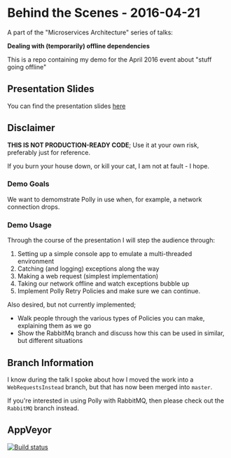 # Behind the Scenes - 2016-04-21
A part of the "Microservices Architecture" series of talks:

**Dealing with (temporarily) offline dependencies**

This is a repo containing my demo for the April 2016 event about "stuff going offline"

## Presentation Slides
You can find the presentation slides [here](http://www.slideshare.net/PHeonix25/behind-the-scenes-at-coolblue-april-2016-61234596)

## Disclaimer
**THIS IS NOT PRODUCTION-READY CODE**; 
Use it at your own risk, preferably just for reference.
 
If you burn your house down, or kill your cat, I am not at fault - I hope.

### Demo Goals
We want to demomstrate Polly in use when, for example, a network connection drops.

### Demo Usage
Through the course of the presentation I will step the audience through:

1. Setting up a simple console app to emulate a multi-threaded environment
2. Catching (and logging) exceptions along the way
3. Making a web request (simplest implementation)
4. Taking our network offline and watch exceptions bubble up
5. Implement Polly Retry Policies and make sure we can continue.

Also desired, but not currently implemented;

* Walk people through the various types of Policies you can make, explaining them as we go
* Show the RabbitMq branch and discuss how this can be used in similar, but different situations

## Branch Information
I know during the talk I spoke about how I moved the work into a `WebRequestsInstead` branch, but that has now been merged into `master`.

If you're interested in using Polly with RabbitMQ, then please check out the `RabbitMQ` branch instead.

## AppVeyor
[![Build status](https://ci.appveyor.com/api/projects/status/h5osvji62oc66c7a?svg=true)](https://ci.appveyor.com/project/phermens-coolblue/bts-rabbitmq)